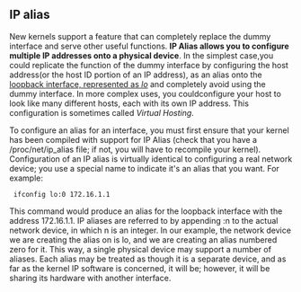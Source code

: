 ## IP alias

New kernels support a feature that can completely replace the dummy interface and serve other useful
functions. **IP Alias allows you to configure multiple IP addresses onto a physical device**. In the simplest case,you could replicate the function of the dummy interface by configuring the host address(or the host ID portion of an IP address), as an alias onto the [loopback interface, represented as *lo*](../linux_network_devices/linux_interfaces.md) and completely avoid using the dummy interface. In more complex uses, you couldconfigure your host to look like many different hosts, each with its own IP address. This configuration is
sometimes called *Virtual Hosting*.

To configure an alias for an interface, you must first ensure that your kernel has been compiled with support
for IP Alias (check that you have a /proc/net/ip_alias file; if not, you will have to recompile your
kernel). Configuration of an IP alias is virtually identical to configuring a real network device; you use a special name to indicate it's an alias that you want. For example:

```
 ifconfig lo:0 172.16.1.1
```

This command would produce an alias for the loopback interface with the address 172.16.1.1. IP aliases
are referred to by appending :n to the actual network device, in which n is an integer. In our example, the
network device we are creating the alias on is lo, and we are creating an alias numbered zero for it. This
way, a single physical device may support a number of aliases.
Each alias may be treated as though it is a separate device, and as far as the kernel IP software is concerned, it will be; however, it will be sharing its hardware with another interface.

